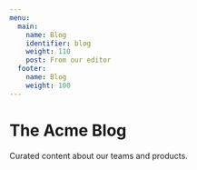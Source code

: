 ```yaml
---
menu:
  main:
    name: Blog
    identifier: blog
    weight: 110
    post: From our editor
  footer:
    name: Blog
    weight: 100
---
```


The Acme Blog
============

Curated content about our teams and products.